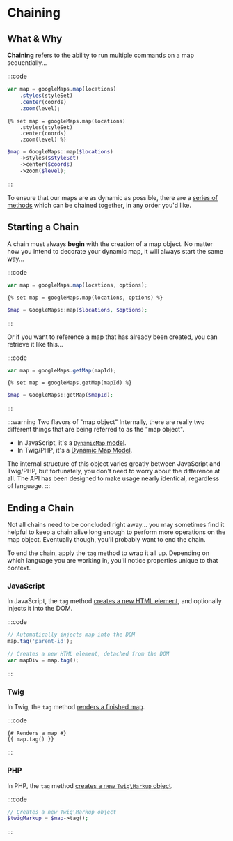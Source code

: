 # Chaining

## What & Why

**Chaining** refers to the ability to run multiple commands on a map sequentially...

:::code
```js
var map = googleMaps.map(locations)
    .styles(styleSet)
    .center(coords)
    .zoom(level);
```
```twig
{% set map = googleMaps.map(locations)
    .styles(styleSet)
    .center(coords)
    .zoom(level) %}
```
```php
$map = GoogleMaps::map($locations)
    ->styles($styleSet)
    ->center($coords)
    ->zoom($level);
```
:::

To ensure that our maps are as dynamic as possible, there are a [series of methods](/dynamic-maps/universal-methods/) which can be chained together, in any order you'd like.

## Starting a Chain

A chain must always **begin** with the creation of a map object. No matter how you intend to decorate your dynamic map, it will always start the same way...

:::code
```js
var map = googleMaps.map(locations, options);
```
```twig
{% set map = googleMaps.map(locations, options) %}
```
```php
$map = GoogleMaps::map($locations, $options);
```
:::
 
Or if you want to reference a map that has already been created, you can retrieve it like this...

:::code
```js
var map = googleMaps.getMap(mapId);
```
```twig
{% set map = googleMaps.getMap(mapId) %}
```
```php
$map = GoogleMaps::getMap($mapId);
```
:::

:::warning Two flavors of "map object"
Internally, there are really two different things that are being referred to as the "map object".

 - In JavaScript, it's a [`DynamicMap` model](/javascript/dynamicmap.js/).
 - In Twig/PHP, it's a [Dynamic Map Model](/models/dynamic-map-model/).

 The internal structure of this object varies greatly between JavaScript and Twig/PHP, but fortunately, you don't need to worry about the difference at all. The API has been designed to make usage nearly identical, regardless of language.
:::

## Ending a Chain

Not all chains need to be concluded right away... you may sometimes find it helpful to keep a chain alive long enough to perform more operations on the map object. Eventually though, you'll probably want to end the chain.

To end the chain, apply the `tag` method to wrap it all up. Depending on which language you are working in, you'll notice properties unique to that context.

### JavaScript

In JavaScript, the `tag` method [creates a new HTML element](/dynamic-maps/javascript-methods/#tag-parentid-null), and optionally injects it into the DOM.

:::code
```js
// Automatically injects map into the DOM
map.tag('parent-id');

// Creates a new HTML element, detached from the DOM
var mapDiv = map.tag();
```
:::

### Twig

In Twig, the `tag` method [renders a finished map](/dynamic-maps/twig-php-methods/#tag-init-true).

:::code
```twig
{# Renders a map #}
{{ map.tag() }}
```
:::

### PHP

In PHP, the `tag` method [creates a new `Twig\Markup` object](/dynamic-maps/twig-php-methods/#tag-init-true).

:::code
```php
// Creates a new Twig\Markup object
$twigMarkup = $map->tag();
```
:::
